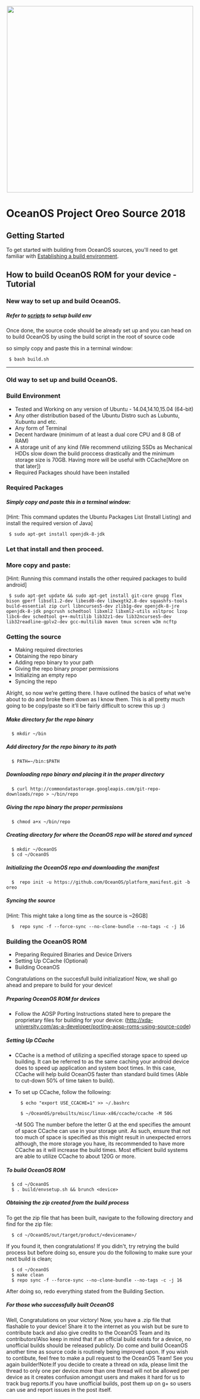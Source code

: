 <p align="center">
<img src="https://github.com/OceanOS/platform_manifest/raw/oreo/ocean-logo.png" width="500px" height="500px" > 
</p>

OceanOS Project Oreo Source 2018
===================

Getting Started
---------------
To get started with building from OceanOS sources, you'll need to get
familiar with [Establishing a build environment](http://source.android.com/source/initializing.html).

How to build OceanOS ROM for your device - Tutorial
--------
### New way to set up and build OceanOS.

##### Refer to [scripts](https://github.com/akhilnarang/scripts) to setup build env

Once done, the source code should be already set up and you can head on to build OceanOS by using the build script in the root of source code
 
so simply copy and paste this in a terminal window:

     $ bash build.sh

---

### Old way to set up and build OceanOS.

### Build Environment

- Tested and Working on any version of Ubuntu - 14.04,14.10,15.04 (64-bit)
- Any other distribution based of the Ubuntu Distro such as Lubuntu, Xubuntu and etc.
- Any form of Terminal
- Decent hardware (minimum of at least a dual core CPU and 8 GB of RAM)
- A storage unit of any kind (We recommend utilizing SSDs as Mechanical HDDs slow down the build proccess drastically and the minimum storage size is 70GB. Having more will be useful with CCache[More on that later])
- Required Packages should have been installed

### Required Packages
##### Simply copy and paste this in a terminal window:
[Hint: This command updates the Ubuntu Packages List (Install Listing) and install the required version of Java]

     $ sudo apt-get install openjdk-8-jdk

### Let that install and then proceed.

### More copy and paste:
[Hint: Running this command installs the other required packages to build android]

     $ sudo apt-get update && sudo apt-get install git-core gnupg flex bison gperf libsdl1.2-dev libesd0-dev libwxgtk2.8-dev squashfs-tools build-essential zip curl libncurses5-dev zlib1g-dev openjdk-8-jre openjdk-8-jdk pngcrush schedtool libxml2 libxml2-utils xsltproc lzop libc6-dev schedtool g++-multilib lib32z1-dev lib32ncurses5-dev lib32readline-gplv2-dev gcc-multilib maven tmux screen w3m ncftp

### Getting the source
- Making required directories
- Obtaining the repo binary
- Adding repo binary to your path
- Giving the repo binary proper permissions
- Initializing an empty repo
- Syncing the repo

Alright, so now we’re getting there. I have outlined the basics of what we’re about to do and broke them down as I know them. This is all pretty much going to be copy/paste so it’ll be fairly difficult to screw this up :)

##### Make directory for the repo binary

      $ mkdir ~/bin

##### Add directory for the repo binary to its path

      $ PATH=~/bin:$PATH

##### Downloading repo binary and placing it in the proper directory

      $ curl http://commondatastorage.googleapis.com/git-repo-downloads/repo > ~/bin/repo

##### Giving the repo binary the proper permissions

      $ chmod a+x ~/bin/repo

##### Creating directory for where the OceanOS repo will be stored and synced

      $ mkdir ~/OceanOS
      $ cd ~/OceanOS

##### Initializing the OceanOS repo and downloading the manifest

      $  repo init -u https://github.com/OceanOS/platform_manifest.git -b oreo

##### Syncing the source
[Hint: This might take a long time as the source is ~26GB]

      $  repo sync -f --force-sync --no-clone-bundle --no-tags -c -j 16

### Building the OceanOS ROM
- Preparing Required Binaries and Device Drivers
- Setting Up CCache (Optional)
- Building OceanOS

Congratulations on the succesfull build initialization! Now, we shall go ahead and prepare to build for your device!

##### Preparing OceanOS ROM for devices
- Follow the AOSP Porting Instructions stated here to prepare the proprietary files for building for your device: (http://xda-university.com/as-a-developer/porting-aosp-roms-using-source-code)

##### Setting Up CCache
- CCache is a method of utilizing a specified storage space to speed up building. It can be referred to as the same caching your android device does to speed up application and system boot times. In this case, CCache will help build OceanOS faster than standard build times (Able to cut-down 50% of time taken to build).
- To set up CCache, follow the following:


        $ echo "export USE_CCACHE=1" >> ~/.bashrc
      
        $ ~/OceanOS/prebuilts/misc/linux-x86/ccache/ccache -M 50G

     -M 50G
The number before the letter G at the end specifies the amount of space CCache can use in your storage unit. As such, ensure that not too much of space is specified as this might result in unexpected errors although, the more storage you have, its recommended to have more CCache as it will increase the build times. Most efficient build systems are able to utilize CCache to about 120G or more.

##### To build OceanOS ROM

      $ cd ~/OceanOS
      $ . build/envsetup.sh && brunch <device>

##### Obtaining the zip created from the build process
To get the zip file that has been built, navigate to the following directory and find for the zip file:

      $ cd ~/OceanOS/out/target/product/<devicename>/

If you found it, then congratulations! If you didn't, try retrying the build process but before doing so, ensure you do the following to make sure your next build is clean;

      $ cd ~/OceanOS
      $ make clean
      $ repo sync -f --force-sync --no-clone-bundle --no-tags -c -j 16

After doing so, redo everything stated from the Building Section.

##### For those who successfully built OceanOS

Well, Congratulations on your victory! Now, you have a .zip file that flashable to your device! Share it to the internet as you wish but be sure to contribute back and also give credits to the OceanOS Team and its contributors!Also keep in mind that if an official build exists for a device, no unofficial builds should be released publicly. Do come and build OceanOS another time as source code is routinely being improved upon. If you wish to contibute, feel free to make a pull request to the OceanOS Team! See you again builder!Note:If you decide to create a thread on xda, please limit the thread to only one per device.more than one thread will not be allowed per device as it creates confusion amongst users and makes it hard for us to track bug reports.If you have unofficial builds, post them up on g+ so users can use and report issues in the post itself.